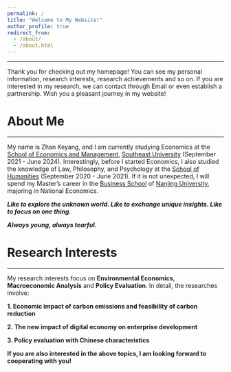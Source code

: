 ```yaml
---
permalink: /
title: "Welcome to My Website!"
author_profile: true
redirect_from: 
  - /about/
  - /about.html
---
```

------

Thank you for checking out my homepage! You can see my personal information, research interests, research achievements and so on. If you are interested in my research, we can contact through Email or even establish a partnership. Wish you a pleasant journey in my website!

About Me
======
------

My name is Zhan Keyang, and I am currently studying Economics at the [School of Economics and Management](https://em.seu.edu.cn/), [Southeast University](https://www.seu.edu.cn/) (September 2021 - June 2024). Interestingly, before I started Economics, I also studied the knowledge of Law, Philosophy, and Psychology at the [School of Humanities](https://rwxy.seu.edu.cn/) (September 2020 - June 2021). If it is not unexpected, I will spend my Master’s career in the [Business School](https://nubs.nju.edu.cn/) of [Nanjing University](https://www.nju.edu.cn/), majoring in National Economics.

***Like to explore the unknown world. Like to exchange unique insights. Like to focus on one thing.***

***Always young, always tearful.***

Research Interests
======
------

My research interests focus on **Environmental Economics**, **Macroeconomic Analysis** and **Policy Evaluation**. In detail, the researches involve:

**1. Economic impact of carbon emissions and feasibility of carbon reduction**

**2. The new impact of digital economy on enterprise development**

**3. Policy evaluation with Chinese characteristics**

****If you are also interested in the above topics, I am looking forward to cooperating with you!****
